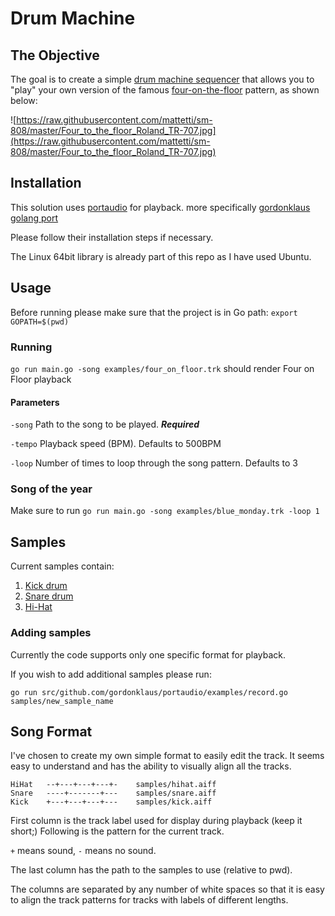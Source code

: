 # Drum Machine

## The Objective
The goal is to create a simple [drum machine sequencer](http://en.wikipedia.org/wiki/Drum_machine) that allows you to "play" your own version of the famous [four-on-the-floor](http://en.wikipedia.org/wiki/Four_on_the_floor_(music)) pattern, as shown below:

![https://raw.githubusercontent.com/mattetti/sm-808/master/Four_to_the_floor_Roland_TR-707.jpg](https://raw.githubusercontent.com/mattetti/sm-808/master/Four_to_the_floor_Roland_TR-707.jpg)


## Installation
This solution uses [portaudio](http://www.portaudio.com/) for playback.
more specifically [gordonklaus golang port](https://github.com/gordonklaus/portaudio)

Please follow their installation steps if necessary.

The Linux 64bit library is already part of this repo as I have used Ubuntu.

## Usage
Before running please make sure that the project is in Go path:
`export GOPATH=$(pwd)`
### Running
`go run main.go -song examples/four_on_floor.trk` should render Four on Floor playback
#### Parameters
`-song` Path to the song to be played. ***Required***

`-tempo` Playback speed (BPM). Defaults to 500BPM

`-loop` Number of times to loop through the song pattern. Defaults to 3

### Song of the year
Make sure to run
`go run main.go -song examples/blue_monday.trk -loop 1`


## Samples
Current samples contain:
1. [Kick drum](samples/kick.aiff)
1. [Snare drum](samples/snare.aiff)
1. [Hi-Hat](samples/hihat.aiff)

### Adding samples

Currently the code supports only one specific format for playback.

If you wish to add additional samples please run:

`go run src/github.com/gordonklaus/portaudio/examples/record.go samples/new_sample_name`

## Song Format
I've chosen to create my own simple format to easily edit the track.
It seems easy to understand and has the ability to visually align all the tracks.
```
HiHat   --+---+---+---+-    samples/hihat.aiff
Snare   ----+-------+---    samples/snare.aiff
Kick    +---+---+---+---    samples/kick.aiff
```
First column is the track label used for display during playback (keep it short;)
Following is the pattern for the current track.

`+` means sound, `-` means no sound.

The last column has the path to the samples to use (relative to pwd).

The columns are separated by any number of white spaces so that it is easy to align the track patterns for tracks with labels of different lengths.
